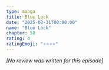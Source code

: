 ```yaml
---
type: manga
title: Blue Lock
date: "2025-03-31T00:00:00"
name: "Blue Lock"
chapter: 58
rating: 4
ratingEmoji: "⭐️⭐️⭐️⭐️"
---
```


_[No review was written for this episode]_